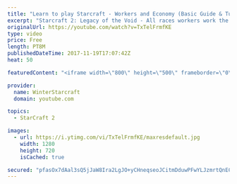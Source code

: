 ```yaml
---
title: "Learn to play Starcraft - Workers and Economy (Basic Guide & Tutorial)"
excerpt: "Starcraft 2: Legacy of the Void - All races workers work the same (mule notwithstanding!)  Wiki on mining: http://wiki.teamliquid.net/starcraft2/Mining_Minerals"
originalUrl: https://youtube.com/watch?v=TxTelFrmfKE
type: video
price: Free
length: PT8M
publishedDateTime: 2017-11-19T17:07:42Z
heat: 50

featuredContent: "<iframe width=\"800\" height=\"500\" frameborder=\"0\" src=\"https://www.youtube.com/embed/TxTelFrmfKE\" allow=\"accelerometer; autoplay; encrypted-media; gyroscope; picture-in-picture\" allowfullscreen></iframe>"

provider:
  name: WinterStarcraft
  domain: youtube.com

topics:
  - StarCraft 2

images:
  - url: https://i.ytimg.com/vi/TxTelFrmfKE/maxresdefault.jpg
    width: 1280
    height: 720
    isCached: true

secured: "pfasOx7dAal3sQ5jJaW8Ira2LgJO+yCHneqseoJCitmDduwPFwYLJzmrtQnECKcT8zi5OgV8QRV4Mgat6x4zW5FOiIK0jf8BpAxYYNq7JI3AW7sI5dRdbcW0zqP6kmCNhNCH9GcRGU69u9URx9J5erbfLZyjoWqqMC1f9+sBOxsB8WMQSBCrcShh0Y11a2vLvBUywpea7GDDf8L8TzTnOVLvR3/HekZgWVe8sIOkenzXApwx+hLqSJYVsFsp0pv1f1G+hKNHrikvNmQr7stFbQKkeK2DjUz/ju4wQV/5BvgMUyHchljrOsHCpk0pIpx+lZtzEG/G/hl0XXMs4iSxSIw8DHwgX0liUVFntrt/wN4PzFe+JagZwgsNlKUf036Ea+66MRJMQLzLu+66dHNOLGp1P0rwaU2JC2puIPZgxfI=;ZEj1ZD4nvftvH9W+dTZasA=="
---
```


